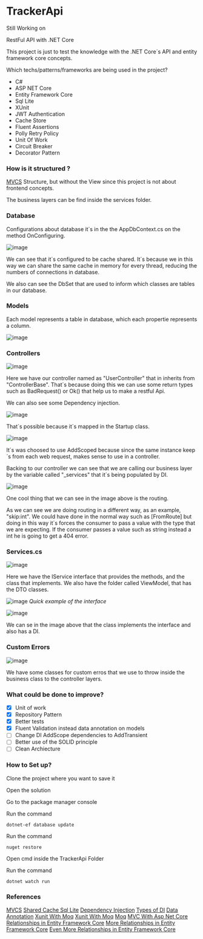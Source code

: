 # TrackerApi

Still Working on

RestFul API with .NET Core



This project is just to test the knowledge with the .NET Core´s API and entity framework core concepts.

Which techs/patterns/frameworks are being used in the project?


- C#
- ASP NET Core
- Entity Framework Core
- Sql Lite
- XUnit
- JWT Authentication
- Cache Store
- Fluent Assertions
- Polly Retry Policy
- Unit Of Work
- Circuit Breaker
- Decorator Pattern

### How is it structured ?


[MVCS](https://quantiphi.com/an-introduction-to-mvcs-architecture/) Structure, but without the View since this project is not about frontend concepts.

The business layers can be find inside the services folder.

### Database

Configurations about database it´s in the the AppDbContext.cs on the method OnConfiguring.

![image](https://user-images.githubusercontent.com/52872315/195220917-1c5da99a-c1ba-4162-bc66-42542405ef79.png)


We can see that it´s configured to be cache shared. It´s because we in this way we can share the same cache in memory for every thread, reducing the numbers of connections in database.

We also can see the DbSet that are used to inform which classes are tables in our database.

### Models

Each model represents a table in database, which each propertie represents a column.

![image](https://user-images.githubusercontent.com/52872315/195221328-249f2dd5-8dc1-45b5-a9f4-3c2b27fd6ed5.png)

### Controllers

![image](https://user-images.githubusercontent.com/52872315/195221421-f166200d-0f90-426e-a72d-f525bf517f10.png)

Here we have our controller named as "UserController" that in inherits from "ControllerBase". That´s because doing this we can use some return types such as BadRequest() or Ok() that help us to make a restful Api.

We can also see some Dependency injection.

![image](https://user-images.githubusercontent.com/52872315/195221862-7132358f-f29e-4c5f-a6f8-5c98a69dc80b.png)

That´s possible because it´s mapped in the Startup class.

![image](https://user-images.githubusercontent.com/52872315/195221990-d494c201-5437-4749-bdf8-60879fca448b.png)

It´s was choosed to use AddScoped because since the same instance keep´s from each web request, makes sense to use in a controller.

Backing to our controller we can see that we are calling our business layer by the variable called "_services" that it´s being populated by DI.

![image](https://user-images.githubusercontent.com/52872315/195222403-c0158fca-96ec-4ba5-ad4f-c37eba0365f6.png)

One cool thing that we can see in the image above is the routing.

As we can see we are doing routing in a different way, as an example, "skip:int". We could have done in the normal way such as [FromRoute] but doing in this way it´s forces the consumer to pass a value with the type that we are expecting. If the consumer passes a value such as string instead a int he is going to get a 404 error.

### Services.cs

![image](https://user-images.githubusercontent.com/52872315/195324794-2867ce29-ac30-4398-9e59-922cdecdaaf2.png)


Here we have the IService interface that provides the methods, and the class that implements. We also have the folder called ViewModel, that has the DTO classes.

![image](https://user-images.githubusercontent.com/52872315/195325797-34abecbf-8157-4968-bf6d-ec4a75e60c38.png)
*Quick example of the interface*

![image](https://user-images.githubusercontent.com/52872315/195326618-182ed49e-5ca7-44ae-ba0e-e681d552f660.png)


We can se in the image above that the class implements the interface and also has a DI.

### Custom Errors

![image](https://user-images.githubusercontent.com/52872315/195327653-5a093981-499a-4841-a5f5-f7216d8e14d6.png)

We have some classes for custom erros that we use to throw inside the business class to the controller layers.

### What could be done to improve?

- [X] Unit of work
- [x] Repository Pattern
- [x] Better tests
- [x] Fluent Validation instead data annotation on models
- [ ] Change DI AddScope dependencies to AddTransient
- [ ] Better use of the SOLID principle
- [ ] Clean Archiecture

### How to Set up?

Clone the project where you want to save it

Open the solution

Go to the package manager console

Run the command

```
dotnet-ef database update
```

Run the command
```
nuget restore
```

Open cmd inside the TrackerApi Folder

Run the command 

```
dotnet watch run
```



### References

[MVCS](https://quantiphi.com/an-introduction-to-mvcs-architecture/)
[Shared Cache Sql Lite](https://www.sqlite.org/sharedcache.html)
[Dependency Injection](https://www.tutorialsteacher.com/ioc/dependency-injection)
[Types of DI](https://stackoverflow.com/questions/38138100/addtransient-addscoped-and-addsingleton-services-differences)
[Data Annotation](https://www.macoratti.net/13/12/c_vdda.htm)
[Xunit With Moq](https://www.macoratti.net/19/10/cshp_unitestmoq1.htm)
[Xunit With Moq](https://www.macoratti.net/19/10/cshp_unitestmoq1.htm)
[Moq](https://softchris.github.io/pages/dotnet-moq.html#instruct-our-mock)
[MVC With Asp Net Core](https://www.macoratti.net/19/09/aspc_utst2.htm)
[Relationships in Entity Framework Core](https://www.c-sharpcorner.com/article/relationships-in-entity-framework-core/)
[More Relationships in Entity Framework Core](https://www.learnentityframeworkcore.com/relationships/managing-one-to-many-relationships)
[Even More Relationships in Entity Framework Core](https://medium.com/@alexandre.malavasi/série-entity-framework-relações-entre-tabelas-parte-6-f06abf0a00d)
